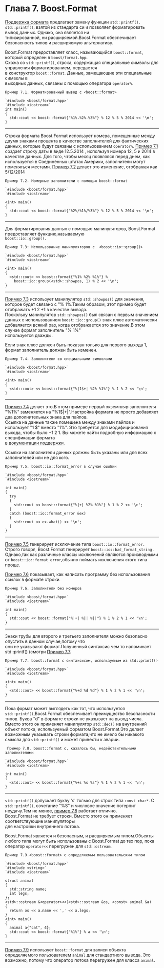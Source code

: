 # Глава 7. Boost.Format

[Поддержка формата](http://www.boost.org/doc/libs/1_62_0/libs/format/) предлагает замену функции `std::printf().` `std::printf()`, взятой из стандарта си и позволяет форматировать вывод данных. Однако, она является ни  
типизированной, ни расширяемой.Boost.Format обеспечивает безопасность типов и расширяемую альтернативу.

Boost.Format предоставляет класс, называющийся `boost::format`, который определен в `boost/format.hpp`.   
Схожа со  `std::printf()`, строка, содержащая специальные символы для управления форматированием, передается   
в конструктор  `boost::format`. Данные, замещающие эти специальные символы в  
выходных данных, связаны с помощью оператора `operator%`.

```
Пример 7.1. Форматированный вывод с <boost::format>
```
```
`#include <boost/format.hpp>`  
`#include <iostream>`  
int main()  
{  
  std::cout << boost::format{"%1%.%2%.%3%"} % 12 % 5 % 2014 << '\n';  
}  
```

---
Строка формата Boost.Format использует номера, помещенные между двумя знаками процента в качестве заполнителей
для фактических данных, которые будут связаны с использованием `operator%`.
[Пример 7.1](http://theboostcpplibraries.com/boost.format#ex.format_01/ "Пример 7.1 Форматированный вывод с boost::format") создает строку даты в виде 12.5.2014 , используя номера  12, 5 и 2014 в качестве данных. Для того, чтобы месяц появлялся перед днем, как используется в Соединённых штатах Америки, заполнители могут поменяться местами.
[Пример 7.2](http://theboostcpplibraries.com/boost.format#ex.format_02/ "Пример 7.2 Номерные заполнители с помощью boost::format") делает это изменение, отображая как 5/12/2014  
```
Пример 7.2. Номерные заполнители с помощью boost::format
```
```
`#include <boost/format.hpp>`  
`#include <iostream>`  

<int> main()  
{  
  std::cout << boost::format{"%2%/%1%/%3%"} % 12 % 5 % 2014 << '\n';  
}  
```

---
Для форматирования данных с помощью манипуляторов, Boost.Format предоставляет функцию,называемую   
`boost::io::group().`
```
Пример 7.3: Использование манипуляторов с  <boost::io::group()>
```
```
`#include <boost/format.hpp>`  
`#include <iostream>`

<int> main()  
{  
  <std::cout> << boost::format{"%1% %2% %1%"} %  
    boost::io::group(<std>::showpos, 1) % 2 << '\n';  
}
```

---
[Пример 7.3](http://theboostcpplibraries.com/boost.format#ex.format_03/ "Пример 7.3 Использование манипуляторов с boost::io::group()") использует манипулятор  `std::showpos()` для значения, которое будет связано с "% 1%.Таким образом, этот пример будет отображать +1 2 +1 в качестве вывода.  
Поскольку манипулятор `std::showpos()`  был связан с первым значением данных с использованием `boost::io::group()` знак плюс автоматически добавляется всякий раз, когда отображается это значение.В этом случае формат заполнитель "% 1%"  
используется дважды.  

Если знак плюс должен быть показан только для первого выхода 1, формат заполнитель должен быть изменен.  
```
Пример 7.4. Заполнители со специальными символами
```
```
`#include <boost/format.hpp>`  
`#include <iostream>` 

<int> main()  
{  
  <std::cout> << boost::format{"%|1$+| %2% %1%"} % 1 % 2 << '\n';  
}
```

---
[Пример 7.4](http://theboostcpplibraries.com/boost.format#ex.format_04/ "Пример 7.4 Заполнители со специальными символами" ) делает это.В этом примере первый экземпляр заполнителя "%1%" заменяется на "%1$|+|".Настройка формата не просто добавляет два дополнительных знака для пайпов.  
Ссылка на данные также помещена между знаками пайпов и использует "1 $" вместо "1%". 
Это требуется для модифицирования выхода, чтобы было +1 2 1. Вы можете найти подробную информацию о спецификации формата  
в [документации поддержки](http://www.boost.org/doc/libs/1_62_0/libs/format/doc/format.html#printf_directives).

Ссылки на заполнители данных должны быть указаны или для всех заполнителей или не для кого.
```
Пример 7.5. boost::io::format_error в случае ошибки
```
```
`#include <boost/format.hpp>` 
`#include <iostream>`  

int main()  
{  
  try 
  {  
    std::cout << boost::format{"%|+| %2% %1%"} % 1 % 2 << '\n';  
  }  
  catch (boost::io::format_error &ex)  
  {  
    std::cout << ex.what() << '\n';  
  }  
}  
```

---
[Пример 7.5](http://theboostcpplibraries.com/boost.format#ex.format_05/ "Пример 7.5 boost::io::format_error в случае ошибки") генерирует исключение типа `boost::io::format_error.`  
Cтрого говоря, Boost.Format генерирует `boost::io::bad_format_string.` Однако,так как различные классы исключений являются 
производными от `boost::io::format_error`,обычно поймать исключения этого типа проще.  

[Пример 7.6](http://theboostcpplibraries.com/boost.format#ex.format_06/ "Пример 7.6 Заполнители без номеров") показывает, как написать программу без использования ссылок в формате строки.
```
Пример 7.6. Заполнители без номеров
```
```
`#include <boost/format.hpp>`  
`#include <iostream>`  

int main()  
{  
  std::cout << boost::format{"%|+| %|| %||"} % 1 % 2 % 1 << '\n';  
}  
```

---
Знаки трубы для второго и третьего заполнителя можно безопасно опустить в данном случае,потому что  
они не указывают формат.Полученный синтаксис чем то напоминает std::printf() 
(смотри [Пример 7.7](http://theboostcpplibraries.com/boost.format#ex.format_07/ "Пример 7.7 boost::format c синтаксисом, используемым из std::printf()").
```
Пример 7.7. boost::format c синтаксисом, используемым из std::printf()
```
```
`#include <boost/format.hpp>`  
`#include <iostream>`  

<int> main()  
{  
  <std::cout> << boost::format{"%+d %d %d"} % 1 % 2 % 1 << '\n';  
} 
```

---
Пока формат может выглядеть как тот, что используется `std::printf()`,Boost.Format обеспечивает преимущество безопасности типов. Буква "d" в формате строки не указывает на вывод числа. Вместо этого он применяет манипулятор `std::dec()` на внутренний объект потока, используемый форматом Boost.Format.Это делает возможным указывать строки формата,что не имело бы никакого смысла для `std::printf()` и может привести к аварии.
```
 Пример 7.8. boost::format с, казалось бы, недействительными заполнителями
```
```
`#include <boost/format.hpp>`  
`#include <iostream>`  

int main()  
{  
  <std::cout> << boost::format{"%+s %s %s"} % 1 % 2 % 1 << '\n';  
}
```

---
`std::printf()` допускает букву 's' только для строк типа `const char*`. С `std::printf()`, сочетание "%S" и числовое значение потерпит неудачу.Тем не менее, [пример 7.8](http://theboostcpplibraries.com/boost.format#ex.format_08/ "Пример 7.8 boost::format с, казалось бы, недействительными заполнителями") работает отлично.  
Boost.Format не требует строки. Вместо этого он применяет соответствующие манипуляторы  
для настройки внутреннего потока.

Boost.Format является и безопасным, и расширяемым типом.Объекты любого типа могут быть использованы с Boost.Format до тех пор, пока оператор `operator<<` перегружен для `std::ostream`.
```
Пример 7.9.<boost::format> с определяемым пользовательским типом
```
```
`#include <boost/format.hpp>`  
`#include <string>`  
`#include <iostream>`  

struct animal  
{  
  std::string name;  
  int legs;  
};
<std>::ostream &<operator><<(<std>::ostream &os, <const> animal &a)  
{  
  return os << a.name << ',' << a.legs;  
}
<int> main()  
{  
  animal a{"cat", 4};  
  std::cout << boost::format{"%1%"} % a << '\n';  
}
```

---
[Пример 7.9](http://theboostcpplibraries.com/boost.format#ex.format_09/ "Пример 7.9 boost::format с определяемым пользовательским типом") использует `boost::format` для записи объекта определяемого пользователем `animal` для 
стандартного вывода. Это возможно, потому что оператор потока перегружен для класса `animal`.
